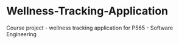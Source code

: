 # Wellness-Tracking-Application
Course project - wellness tracking application for P565 - Software Engineering
